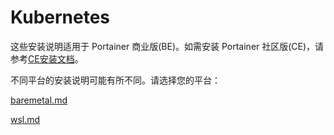 # Kubernetes

这些安装说明适用于 Portainer 商业版(BE)。如需安装 Portainer 社区版(CE)，请参考[CE安装文档](../../../install-ce/server/kubernetes/)。

不同平台的安装说明可能有所不同。请选择您的平台：

[baremetal.md](baremetal.md)

[wsl.md](wsl.md)
